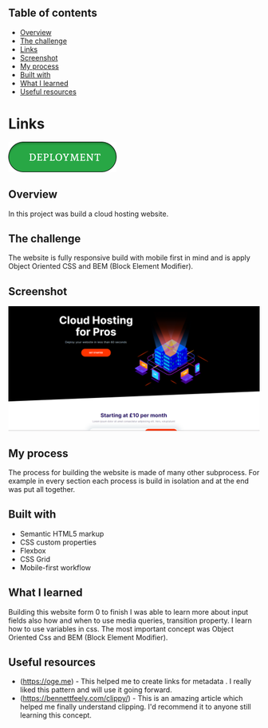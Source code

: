 ## Table of contents

- [Overview](#overview)
- [The challenge](#the-challenge)
- [Links](#links)
- [Screenshot](#screenshot)
- [My process](#my-process)
- [Built with](#built-with)
- [What I learned](#what-i-learned)
- [Useful resources](#useful-resources)

# Links
[![DEPLOYMENT](https://github.com/Miron-Silviu/Guess-my-Number/blob/main/images/Frame%201.png)](https://miron-silviu.github.io/Easyhost/)

## Overview

In this project was build a cloud hosting website.

## The challenge

The website is fully responsive build with mobile first in mind and is apply Object Oriented CSS and BEM (Block Element Modifier).

## Screenshot
![alt text](image.png)


## My process

The process for building the website is made of many other subprocess. For example in every section each process is
build in isolation and at the end was put all together.

## Built with

- Semantic HTML5 markup
- CSS custom properties
- Flexbox
- CSS Grid
- Mobile-first workflow

## What I learned

Building this website form 0 to finish I was able to learn more about input fields also how and when to use media queries, transition property.
I learn how to use variables in css. The most important concept was Object Oriented Css and BEM (Block Element Modifier).

## Useful resources

- (https://oge.me) - This helped me to create links for metadata . I really liked this pattern and will use it going forward.
- (https://bennettfeely.com/clippy/) - This is an amazing article which helped me finally understand clipping. I'd recommend it to anyone still learning this concept.
